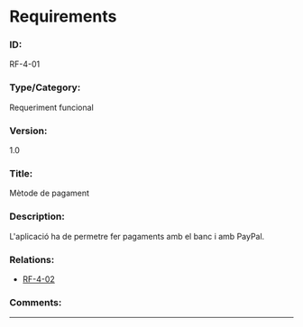# Requirements
### ID:
RF-4-01
### Type/Category:
Requeriment funcional
### Version:
1.0
### Title:
Mètode de pagament
### Description:
L'aplicació ha de permetre fer pagaments amb el banc i amb PayPal.
### Relations:
- [RF-4-02](./RF-4-02.md)
### Comments: 

---
